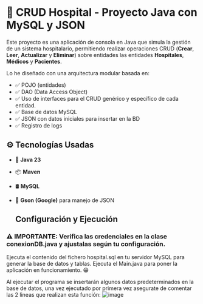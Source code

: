 # 🏥 CRUD Hospital - Proyecto Java con MySQL y JSON

Este proyecto es una aplicación de consola en Java que simula la gestión de un sistema hospitalario, permitiendo realizar operaciones CRUD (**Crear**, **Leer**, **Actualizar** y **Eliminar**) sobre entidades las entidades **Hospitales**, **Médicos** y **Pacientes**.

Lo he diseñado con una arquitectura modular basada en:
- ✅ POJO (entidades)
- ✅ DAO (Data Access Object)
- ✅ Uso de interfaces para el CRUD genérico y específico de cada entidad.
- ✅ Base de datos MySQL
- ✅ JSON con datos iniciales para insertar en la BD
- ✅ Registro de logs

## ⚙️ Tecnologías Usadas

- 🧠 **Java 23**
- 📦 **Maven**
- 🛢️ **MySQL**
- 📄 **Gson (Google)** para manejo de JSON

  ## Configuración y Ejecución
### ⚠️ IMPORTANTE: Verifica las credenciales en la clase conexionDB.java y ajustalas según tu configuración.
  Ejecuta el contenido del fichero hospital.sql en tu servidor MySQL para generar la base de datos y tablas.
  Ejecuta el Main.java para poner la aplicación en funcionamiento. 😁
  
  Al ejecutar el programa se insertarán algunos datos predeterminados en la base de datos, una vez ejecutado por primera vez asegurate de comentar las 2 lineas que realizan esta función:
  ![image](https://github.com/user-attachments/assets/8e93609c-9422-43f3-8765-fb9db8c7c167)

